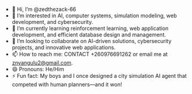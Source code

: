 - 👋 Hi, I’m @zedthezack-66  
- 👀 I’m interested in AI, computer systems, simulation modeling, web development, and cybersecurity.  
- 🌱 I’m currently learning reinforcement learning, web application development, and efficient database design and management.  
- 💞️ I’m looking to collaborate on AI-driven solutions, cybersecurity projects, and innovative web applications.  
- 📫 How to reach me: CONTACT +260976691262  or email me at znyangulu2@gmail.com.  
- 😄 Pronouns: He/Him
- ⚡ Fun fact: My boys and I once designed a city simulation AI agent that competed with human planners—and it won!  
